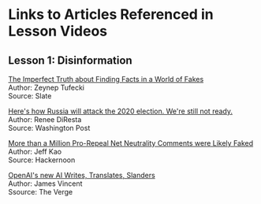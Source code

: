 # Links to Articles Referenced in Lesson Videos

## Lesson 1: Disinformation

[The Imperfect Truth about Finding Facts in a World of Fakes](https://www.wired.com/story/zeynep-tufekci-facts-fake-news-verification/)  
Author: Zeynep Tufecki  
Source: Slate

[Here's how Russia will attack the 2020 election. We're still not ready.](https://www.washingtonpost.com/opinions/2019/11/15/heres-how-russia-will-attack-election-were-still-not-ready/)  
Author: Renee DiResta  
Source: Washington Post

[More than a Million Pro-Repeal Net Neutrality Comments were Likely Faked](https://hackernoon.com/more-than-a-million-pro-repeal-net-neutrality-comments-were-likely-faked-e9f0e3ed36a6)  
Author: Jeff Kao  
Source: Hackernoon

[OpenAI's new AI Writes, Translates, Slanders](https://www.theverge.com/2019/2/14/18224704/ai-machine-learning-language-models-read-write-openai-gpt2)  
Author: James Vincent  
Ssource: The Verge


